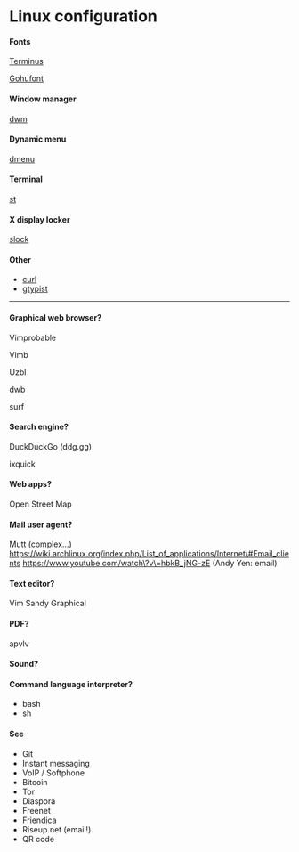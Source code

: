 # Linux configuration

#### Fonts

[Terminus](http://terminus-font.sourceforge.net/)

[Gohufont](http://font.gohu.org/)

#### Window manager

[dwm](http://dwm.suckless.org/)

#### Dynamic menu

[dmenu](http://tools.suckless.org/dmenu/)

#### Terminal

[st](http://st.suckless.org/)

#### X display locker

[slock](http://tools.suckless.org/slock/)

#### Other

- [curl](http://curl.haxx.see/)
- [gtypist](http://www.gnu.org/software/gtypist/)

----

#### Graphical web browser?

Vimprobable

Vimb

Uzbl

dwb

surf

#### Search engine?

DuckDuckGo (ddg.gg)

ixquick

#### Web apps?

Open Street Map

#### Mail user agent?

Mutt (complex...)
https://wiki.archlinux.org/index.php/List_of_applications/Internet\#Email_clients
https://www.youtube.com/watch\?v\=hbkB_jNG-zE (Andy Yen: email)

#### Text editor?

Vim
Sandy
Graphical

#### PDF?

apvlv

#### Sound?
#### Command language interpreter?

- bash
- sh

#### See

- Git
- Instant messaging
- VoIP / Softphone
- Bitcoin
- Tor
- Diaspora
- Freenet
- Friendica
- Riseup.net (email!)
- QR code
